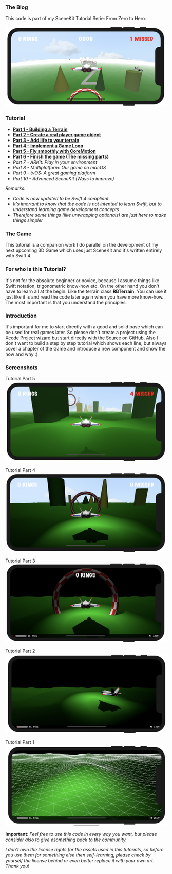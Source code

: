 ### The Blog
This code is part of my SceneKit Tutorial Serie: From Zero to Hero.

![Screenshot Part 6](/screenshots/screenshot0.png)


### Tutorial
- **[Part 1 - Building a Terrain](http://www.rogerboesch.com/scenekit-zerotohero-I)**
- **[Part 2 - Create a real player game object](http://www.rogerboesch.com/scenekit-zerotohero-II)**
- **[Part 3 - Add life to your terrain](http://www.rogerboesch.com/scenekit-zerotohero-III)**
- **[Part 4 - Implement a Game Loop](http://www.rogerboesch.com/scenekit-zerotohero-IV)**
- **[Part 5 - Fly smoothly with CoreMotion](http://www.rogerboesch.com/scenekit-zerotohero-V)**
- **[Part 6 - Finish the game (The missing parts)](http://www.rogerboesch.com/scenekit-zerotohero-VI)**
- *Part 7 - ARKit: Play in your environment*
- *Part 8 - Multiplatform: Our game on macOS*
- *Part 9 - tvOS: A great gaming platform*
- *Part 10 - Advanced SceneKit (Ways to improve)*

*Remarks*:
- *Code is now updated to be Swift 4 compliant*
- *It's  imortant to know that the code is not intented to learn Swift, but to understand learning game development concepts*
- *Therefore some things (like unwrapping optionals) are just here to make things simpler*


### The Game
This tutorial is a companion work I do parallel on the development of my next upcoming 3D Game which uses just SceneKit and it's written entirely with Swift 4.


### For who is this Tutorial?
It's not for the absolute beginner or novice, because I assume things like Swift notation, trigonometric know-how etc.
On the other hand you don't have to learn all at the begin. Like the terrain class **RBTerrain**.
You can use it just like it is and read the code later again when you have more know-how.
The most important is that you understand the principles.


### Introduction
It's important for me to start directly with a good and solid base which can be used for real games later.
So please don't create a project using the Xcode Project wizard but start directly with the Source on GitHub.
Also I don't want to build a step by step tutorial which shows each line, but always cover a chapter of the Game and introduce
a new component and show the how and why :)


### Screenshots

Tutorial Part 5
![Screenshot Part 5](/screenshots/screenshot5.png)

Tutorial Part 4
![Screenshot Part 4](/screenshots/screenshot4.png)

Tutorial Part 3
![Screenshot Part 3](/screenshots/screenshot3.png)

Tutorial Part 2
![Screenshot Part 2](/screenshots/screenshot2.png)

Tutorial Part 1
![Screenshot Part 1](/screenshots/screenshot1.png)


**Important**:
*Feel free to use this code in every way you want, but please consider also
to give esomething back to the community.*

*I don't own the license rights for the assets used in this tutorials,
so before you use them for something else then self-learning, please check by yourself the license behind
or even better replace it with your own art. Thank you!*
